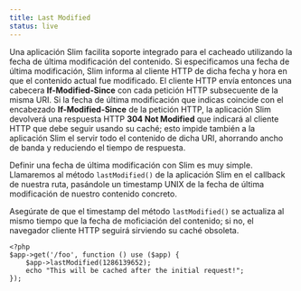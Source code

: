 ```yaml
---
title: Last Modified
status: live
---
```


Una aplicación Slim facilita soporte integrado para el cacheado utilizando la fecha 
de última modificación del contenido.  Si especificamos una fecha de última 
modificación, Slim informa al cliente HTTP de dicha fecha y hora en que el contenido 
actual fue modificado. El cliente HTTP envía entonces una cabecera **If-Modified-Since** 
con cada petición HTTP subsecuente de la misma URI. 
Si la fecha de última modificación que indicas coincide con el encabezado 
**If-Modified-Since** de la petición HTTP, la aplicación Slim devolverá una respuesta HTTP 
**304 Not Modified** que indicará al cliente HTTP que debe seguir usando su 
caché; esto impide también a la aplicación Slim el servir todo el contenido de 
dicha URI, ahorrando ancho de banda y reduciendo el tiempo de respuesta.

Definir una fecha de última modificación con Slim es muy simple. Llamaremos al 
método `lastModified()` de la aplicación Slim en el callback de nuestra ruta, 
pasándole un timestamp UNIX de la fecha de última modificación de nuestro 
contenido concreto. 

Asegúrate de que el timestamp del método `lastModified()` se actualiza al mismo 
tiempo que la fecha de moficiación del contenido; si no, el navegador cliente 
HTTP seguirá sirviendo su caché obsoleta.

    <?php
    $app->get('/foo', function () use ($app) {
        $app->lastModified(1286139652);
        echo "This will be cached after the initial request!";
    });
